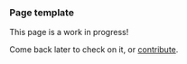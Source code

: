 ### Page template

This page is a work in progress!

Come back later to check on it, or [contribute](https://github.com/ECV-Lab-KULeuven/ECV-Lab-KULeuven.github.io).
